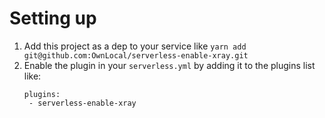 # Setting up

1. Add this project as a dep to your service like `yarn add git@github.com:OwnLocal/serverless-enable-xray.git`
2. Enable the plugin in your `serverless.yml` by adding it to the plugins list like:
   ```
   plugins:
    - serverless-enable-xray
   ```
